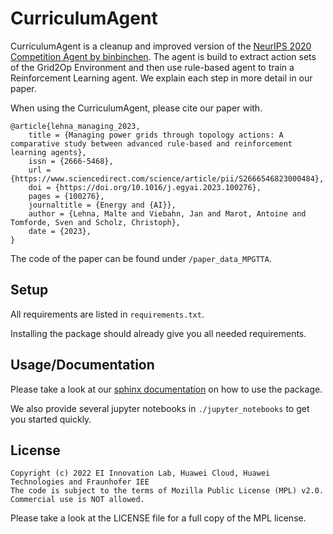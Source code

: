 CurriculumAgent
===============

CurriculumAgent is a cleanup and improved version of the
[NeurIPS 2020 Competition Agent by binbinchen](https://github.com/AsprinChina/L2RPN_NIPS_2020_a_PPO_Solution).
The agent is build to extract action sets of the Grid2Op Environment and then use rule-based agent to train
a Reinforcement Learning agent. We explain each step in more detail in our paper. 

When using the CurriculumAgent, please cite our paper with.
```
@article{lehna_managing_2023,
	title = {Managing power grids through topology actions: A comparative study between advanced rule-based and reinforcement learning agents},
	issn = {2666-5468},
	url = {https://www.sciencedirect.com/science/article/pii/S2666546823000484},
	doi = {https://doi.org/10.1016/j.egyai.2023.100276},
	pages = {100276},
	journaltitle = {Energy and {AI}},
	author = {Lehna, Malte and Viebahn, Jan and Marot, Antoine and Tomforde, Sven and Scholz, Christoph},
	date = {2023},
}
```
The code of the paper can be found under `/paper_data_MPGTTA`.

Setup
-----

All requirements are listed in `requirements.txt`.

Installing the package should already give you all needed requirements.

Usage/Documentation
-------------------

Please take a look at our [sphinx documentation](https://curriculumagent.readthedocs.io/en/latest/) on how to use the package.

We also provide several jupyter notebooks in `./jupyter_notebooks` to get you started quickly.



License
-------

```
Copyright (c) 2022 EI Innovation Lab, Huawei Cloud, Huawei Technologies and Fraunhofer IEE
The code is subject to the terms of Mozilla Public License (MPL) v2.0.
Commercial use is NOT allowed.
```

Please take a look at the LICENSE file for a full copy of the MPL license.
